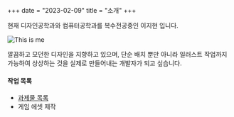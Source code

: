 +++
date = "2023-02-09"
title = "소개"
+++


현재 디자인공학과와 컴퓨터공학과를 복수전공중인 이지현 입니다. 

![This is me][1]

깔끔하고 모던한 디자인을 지향하고 있으며, 단순 배치 뿐만 아니라 일러스트 작업까지 가능하여 상상하는 것을 실제로 만들어내는 개발자가 되고 싶습니다.




#### 작업 목록

* [과제물 목록](http://localhost:1313/blog4/portfolio/work2/)
* 게임 에셋 제작



[1]: /img/about.jpg

